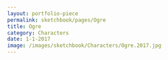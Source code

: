 ```yaml
---
layout: portfolio-piece
permalink: sketchbook/pages/Ogre
title: Ogre
category: Characters
date: 1-1-2017
image: /images/sketchbook/Characters/Ogre.2017.jpg
---
```

